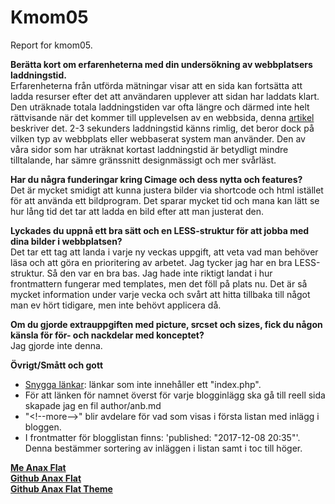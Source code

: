 Kmom05
===============================

Report for kmom05.


**Berätta kort om erfarenheterna med din undersökning av webbplatsers laddningstid.**  
Erfarenheterna från utförda mätningar visar att en sida kan fortsätta att ladda resurser efter det att användaren upplever att sidan har laddats klart. Den uträknade totala laddningstiden var ofta längre och därmed inte helt rättvisande när det kommer till upplevelsen av en webbsida, denna [artikel](https://www.hobo-web.co.uk/your-website-design-should-load-in-4-seconds/) beskriver det. 2-3 sekunders laddningstid känns rimlig, det beror dock på vilken typ av webbplats eller webbaserat system man använder. Den av våra sidor som har uträknat kortast laddningstid är betydligt mindre tilltalande, har sämre gränssnitt designmässigt och mer svårläst.

**Har du några funderingar kring Cimage och dess nytta och features?**  
Det är mycket smidigt att kunna justera bilder via shortcode och html istället för att använda ett bildprogram. Det sparar mycket tid och mana kan lätt se hur lång tid det tar att ladda en bild efter att man justerat den.

**Lyckades du uppnå ett bra sätt och en LESS-struktur för att jobba med dina bilder i webbplatsen?**  
Det tar ett tag att landa i varje ny veckas uppgift, att veta vad man behöver läsa och att göra en prioritering av arbetet. Jag tycker jag har en bra LESS-struktur. Så den var en bra bas. Jag hade inte riktigt landat i hur frontmattern fungerar med templates, men det föll på plats nu. Det är så mycket information under varje vecka och svårt att hitta tillbaka till något man ev hört tidigare, men inte behövt applicera då.

**Om du gjorde extrauppgiften med picture, srcset och sizes, fick du någon känsla för för- och nackdelar med konceptet?**  
Jag gjorde inte denna.   

**Övrigt/Smått och gott**  

* [Snygga länkar](https://dbwebb.se/anax/snygga-lankar): länkar som inte innehåller ett "index.php".
* För att länken för namnet överst för varje blogginlägg ska gå till reell sida skapade jag en fil author/anb.md
* "&lt;!--more-->" blir avdelare för vad som visas i första listan med inlägg i bloggen.
* I frontmatter för blogglistan finns: 'published: "2017-12-08 20:35"'. Denna bestämmer sortering av inläggen i listan samt i toc till höger.

**[Me Anax Flat](http://www.student.bth.se/~anbp17/dbwebb-kurser/design/me/anax-flat/htdocs/index.php)**  
**[Github Anax Flat](https://github.com/anebar/Anax-Flat)**  
**[Github Anax Flat Theme](https://github.com/anebar/anax-flat-theme)**

